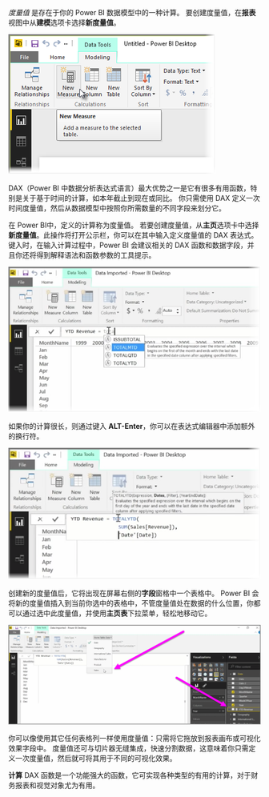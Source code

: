 *度量值* 是存在于你的 Power BI 数据模型中的一种计算。 要创建度量值，在**报表**视图中从**建模**选项卡选择**新度量值**。

![](media/2-5-create-calculated-measures/2-5_1.png)

DAX（Power BI 中数据分析表达式语言）最大优势之一是它有很多有用函数，特别是关于基于时间的计算，如本年截止到现在或同比。 你只需使用 DAX 定义一次时间度量值，然后从数据模型中按照你所需数量的不同字段来划分它。

在 Power BI中，定义的计算称为度量值。 若要创建度量值，从**主页**选项卡中选择**新度量值**。此操作将打开公示栏，你可以在其中输入定义度量值的 DAX 表达式。 键入时，在输入计算过程中，Power BI 会建议相关的 DAX 函数和数据字段，并且你还将得到解释语法和函数参数的工具提示。

![](media/2-5-create-calculated-measures/2-5_2.png)

如果你的计算很长，则通过键入 **ALT-Enter**，你可以在表达式编辑器中添加额外的换行符。

![](media/2-5-create-calculated-measures/2-5_3.png)

创建新的度量值后，它将出现在屏幕右侧的**字段**窗格中一个表格中。 Power BI 会将新的度量值插入到当前你选中的表格中，不管度量值处在数据的什么位置，你都可以通过选中此度量值，并使用**主页表**下拉菜单，轻松地移动它。

![](media/2-5-create-calculated-measures/2-5_4.png)

你可以像使用其它任何表格列一样使用度量值：只需将它拖放到报表画布或可视化效果字段中。 度量值还可与切片器无缝集成，快速分割数据，这意味着你只需定义一次度量值，然后就可将其用于不同的可视化效果。

**计算** DAX 函数是一个功能强大的函数，它可实现各种类型的有用的计算，对于财务报表和视觉对象尤为有用。

